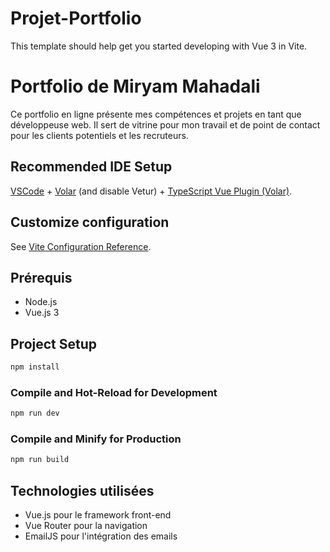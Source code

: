 # Projet-Portfolio

This template should help get you started developing with Vue 3 in Vite.

# Portfolio de Miryam Mahadali

Ce portfolio en ligne présente mes compétences et projets en tant que développeuse web. Il sert de vitrine pour mon travail et de point de contact pour les clients potentiels et les recruteurs.

## Recommended IDE Setup

[VSCode](https://code.visualstudio.com/) + [Volar](https://marketplace.visualstudio.com/items?itemName=Vue.volar) (and disable Vetur) + [TypeScript Vue Plugin (Volar)](https://marketplace.visualstudio.com/items?itemName=Vue.vscode-typescript-vue-plugin).

## Customize configuration

See [Vite Configuration Reference](https://vitejs.dev/config/).

## Prérequis

- Node.js 
- Vue.js 3

## Project Setup

```sh
npm install
```

### Compile and Hot-Reload for Development

```sh
npm run dev
```

### Compile and Minify for Production

```sh
npm run build
```
## Technologies utilisées

- Vue.js pour le framework front-end
- Vue Router pour la navigation
- EmailJS pour l'intégration des emails